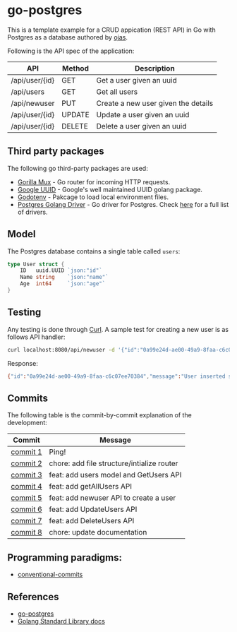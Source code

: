 # go-postgres

This is a template example for a CRUD appication (REST API) in Go with Postgres as a database authored by [ojas](https://github.com/ojasww).

Following is the API spec of the application:

| API            | Method | Description                         |
| -------------- | ------ | ----------------------------------- |
| /api/user/{id} | GET    | Get a user given an uuid            |
| /api/users     | GET    | Get all users                       |
| /api/newuser   | PUT    | Create a new user given the details |
| /api/user/{id} | UPDATE | Update a user given an uuid         |
| /api/user/{id} | DELETE | Delete a user given an uuid         |


## Third party packages

The following go third-party packages are used:

- [Gorilla Mux](https://github.com/gorilla/mux) - Go router for incoming HTTP requests.
- [Google UUID](https://pkg.go.dev/github.com/google/uuid) - Google's well maintained UUID golang package.
- [Godotenv](https://github.com/joho/godotenv) - Pakcage to load local environment files.
- [Postgres Golang Driver](https://github.com/lib/pq) - Go driver for Postgres. Check [here](https://go.dev/wiki/SQLDrivers) for a full list of drivers. 


## Model

The Postgres database contains a single table called `users`:

```go
type User struct {
    ID   uuid.UUID `json:"id"`
    Name string    `json:"name"`
    Age  int64     `json:"age"`
}
```

## Testing

Any testing is done through [Curl](https://curl.se/). A sample test for creating a new user is as follows API handler:

```bash
curl localhost:8080/api/newuser -d '{"id":"0a99e24d-ae00-49a9-8faa-c6c07ee70384","name":"mickey","age":50}' -X POST
```
Response:

```bash
{"id":"0a99e24d-ae00-49a9-8faa-c6c07ee70384","message":"User inserted successfully!"}
```

## Commits

The following table is the commit-by-commit explanation of the development:

| Commit                                                                                            | Message                                    |
| ------------------------------------------------------------------------------------------------- | ------------------------------------------ |
| [commit 1](https://github.com/ojasww/go-postgres/commit/f4bd2b298607c59e935c0daa6b505837b13b8add) | Ping!                                      |
| [commit 2](https://github.com/ojasww/go-postgres/commit/b2361575426d5bb3a8fd39b0468824a41bbed552) | chore: add file structure/intialize router |
| [commit 3](https://github.com/ojasww/go-postgres/commit/66fed40e68abef31fbe5aafb3244aa42f172109b) | feat: add users model and GetUsers API     |
| [commit 4](https://github.com/ojasww/go-postgres/commit/8115b1460c44364d4c46ec2af6b13a24b7131b0f) | feat: add getAllUsers API                  |
| [commit 5](https://github.com/ojasww/go-postgres/commit/b984eb97bca6e3a75d5c94860b380611805ebd0a) | feat: add newuser API to create a user     |
| [commit 6](https://github.com/ojasww/go-postgres/commit/f7208e5978b0a624c14c807500a2d9ae1a26ebf0) | feat: add UpdateUsers API                  |
| [commit 7](https://github.com/ojasww/go-postgres/commit/6c7bc4a6da73526fdb43cc8a0975f2b9ab001ac1) | feat: add DeleteUsers API                  |
| [commit 8]()                                                                                      | chore: update documentation                |

## Programming paradigms:

- [conventional-commits](https://www.conventionalcommits.org/en/v1.0.0/)

## References

- [go-postgres](https://github.com/schadokar/go-postgres)
- [Golang Standard Library docs](https://pkg.go.dev/std)